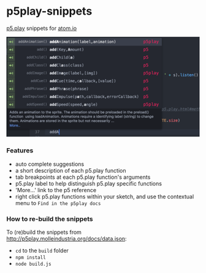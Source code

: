 # p5play-snippets

[p5.play](http://p5play.molleindustria.org/) snippets for [atom.io](http://atom.io)

<!--

TODO

- [ ] in README

      - ### How to use it

      - ### How to install this package
        Don't forget to restart atom after install.

-->

![screenshot.png](https://raw.githubusercontent.com/matteomenapace/p5play-snippets/master/screenshot.png)

### Features

  + auto complete suggestions
  + a short description of each p5.play function
  + tab breakpoints at each p5.play function's arguments
  + p5.play label to help distinguish p5.play specific functions
  + 'More...' link to the p5 reference
  + right click p5.play functions within your sketch, and use the contextual menu to `Find in the p5play docs`

### How to re-build the snippets

<!-- Last compiled for p5.js@ 0.6.0 -->

To (re)build the snippets from http://p5play.molleindustria.org/docs/data.json:

 + `cd` to the `build` folder
 + `npm install`
 + `node build.js`
